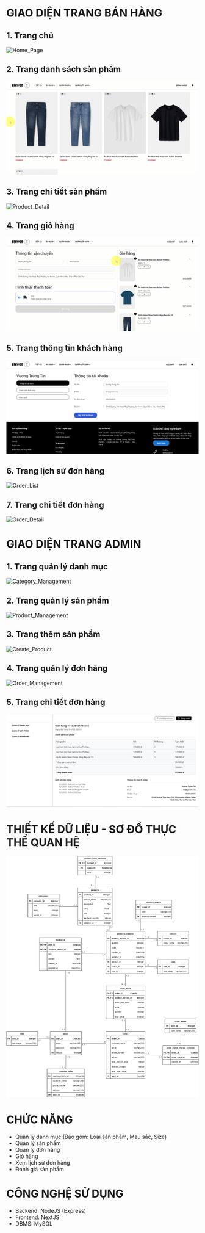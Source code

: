 # GIAO DIỆN TRANG BÁN HÀNG
## 1. Trang chủ
![Home_Page](README/Home_Page.gif)

## 2. Trang danh sách sản phẩm
![Product_Collection](README/Product_Collection.gif)

## 3. Trang chi tiết sản phẩm
![Product_Detail](README/Product_Detail.gif)

## 4. Trang giỏ hàng
![Cart_Page](README/Cart_Page.gif)

## 5. Trang thông tin khách hàng
![Info_Customer](README/Info_Customer.png)

## 6. Trang lịch sử đơn hàng
![Order_List](README/Order_List.gif)

## 7. Trang chi tiết đơn hàng
![Order_Detail](README/Order_Detail.gif)

# GIAO DIỆN TRANG ADMIN
## 1. Trang quản lý danh mục
![Category_Management](README/Category_Management.gif)

## 2. Trang quản lý sản phẩm
![Product_Management](README/Product_Management.gif)

## 3. Trang thêm sản phẩm
![Create_Product](README/Create_Product.gif)

## 4. Trang quản lý đơn hàng
![Order_Management](README/Order_Management.gif)

## 5. Trang chi tiết đơn hàng
![Admin_Order_Detail](README/Admin_Order_Detail.png)

# THIẾT KẾ DỮ LIỆU - SƠ ĐỒ THỰC THỂ QUAN HỆ
![ERD](README/ERD.png)

# CHỨC NĂNG
- Quản lý danh mục (Bao gồm: Loại sản phẩm, Màu sắc, Size)
- Quản lý sản phẩm
- Quản lý đơn hàng
- Giỏ hàng
- Xem lịch sử đơn hàng
- Đánh giá sản phẩm

# CÔNG NGHỆ SỬ DỤNG
- Backend: NodeJS (Express)
- Frontend: NextJS
- DBMS: MySQL
